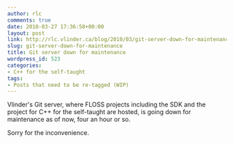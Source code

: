 ```yaml
---
author: rlc
comments: true
date: 2010-03-27 17:36:58+00:00
layout: post
link: http://rlc.vlinder.ca/blog/2010/03/git-server-down-for-maintenance/
slug: git-server-down-for-maintenance
title: Git server down for maintenance
wordpress_id: 523
categories:
- C++ for the self-taught
tags:
- Posts that need to be re-tagged (WIP)
---
```


Vlinder's Git server, where FLOSS projects including the SDK and the project for C++ for the self-taught are hosted, is going down for maintenance as of now, four an hour or so.

Sorry for the inconvenience.
